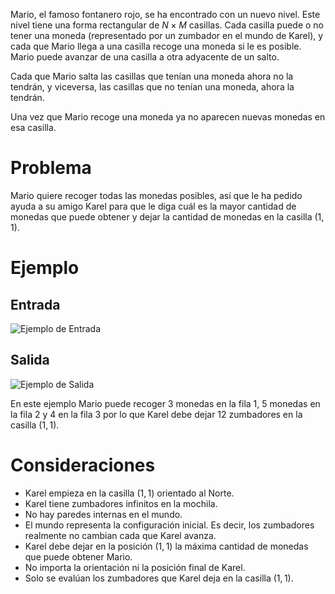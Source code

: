Mario, el famoso fontanero rojo, se ha encontrado con un nuevo nivel. Este nivel tiene una forma rectangular de $N \times M$ casillas. Cada casilla puede o no tener una moneda (representado por un zumbador en el mundo de Karel), y cada que Mario llega a una casilla recoge una moneda si le es posible. Mario puede avanzar de una casilla a otra adyacente de un salto.

Cada que Mario salta las casillas que tenían una moneda ahora no la tendrán, y viceversa, las casillas que no tenían una moneda, ahora la tendrán.

Una vez que Mario recoge una moneda ya no aparecen nuevas monedas en esa casilla.

# Problema

Mario quiere recoger todas las monedas posibles, así que le ha pedido ayuda a su amigo Karel para que le diga cuál es la mayor cantidad de monedas que puede obtener y dejar la cantidad de monedas en la casilla $(1, 1)$.

# Ejemplo

## Entrada

![Ejemplo de Entrada](sample.in.png)

## Salida

![Ejemplo de Salida](sample.out.png)

En este ejemplo Mario puede recoger 3 monedas en la fila 1, 5 monedas en la fila 2 y 4 en la fila 3 por lo que Karel debe dejar 12 zumbadores en la casilla $(1, 1)$.

# Consideraciones

- Karel empieza en la casilla $(1,1)$ orientado al Norte.
- Karel tiene zumbadores infinitos en la mochila.
- No hay paredes internas en el mundo.
- El mundo representa la configuración inicial. Es decir, los zumbadores realmente no cambian cada que Karel avanza.
- Karel debe dejar en la posición $(1,1)$ la máxima cantidad de monedas que puede obtener Mario.
- No importa la orientación ni la posición final de Karel.
- Solo se evalúan los zumbadores que Karel deja en la casilla $(1,1)$.
